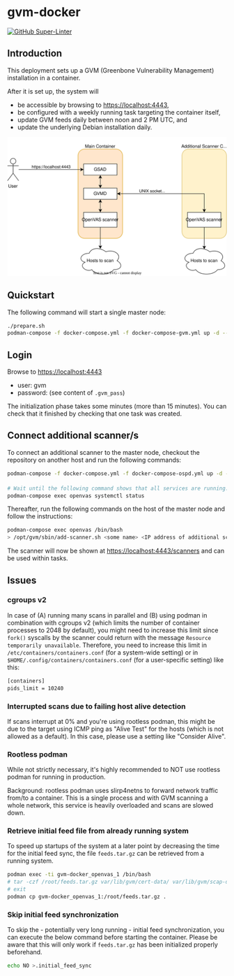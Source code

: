 # gvm-docker

[![GitHub Super-Linter](https://github.com/tropicalwave/gvm-docker/workflows/Lint%20Code%20Base/badge.svg)](https://github.com/marketplace/actions/super-linter)

## Introduction

This deployment sets up a GVM (Greenbone Vulnerability Management)
installation in a container.

After it is set up, the system will

* be accessible by browsing to <https://localhost:4443>,
* be configured with a weekly running task targeting the container itself,
* update GVM feeds daily between noon and 2 PM UTC, and
* update the underlying Debian installation daily.

![Architecture](/images/architecture.svg)

## Quickstart

The following command will start a single master node:
```bash
./prepare.sh
podman-compose -f docker-compose.yml -f docker-compose-gvm.yml up -d --build
```

## Login

Browse to <https://localhost:4443>

* user: gvm
* password: (see content of `.gvm_pass`)

The initialization phase takes some minutes (more than 15 minutes).
You can check that it finished by checking that one task was created.

## Connect additional scanner/s

To connect an additional scanner to the master node, checkout the
repository on another host and run the following commands:
```bash
podman-compose -f docker-compose.yml -f docker-compose-ospd.yml up -d --build

# Wait until the following command shows that all services are running.
podman-compose exec openvas systemctl status
```

Thereafter, run the following commands on the host of the master node
and follow the instructions:
```bash
podman-compose exec openvas /bin/bash
> /opt/gvm/sbin/add-scanner.sh <some name> <IP address of additional scanner>
```

The scanner will now be shown at <https://localhost:4443/scanners> and
can be used within tasks.

## Issues

### cgroups v2

In case of (A) running many scans in parallel and (B) using podman in
combination with cgroups v2 (which limits the number of container processes
to 2048 by default), you might need to increase this limit since `fork()`
syscalls by the scanner could return with the message
`Resource temporarily unavailable`. Therefore, you need to increase this
limit in `/etc/containers/containers.conf` (for a system-wide setting) or
in `$HOME/.config/containers/containers.conf` (for a user-specific setting)
like this:

```bash
[containers]
pids_limit = 10240
```

### Interrupted scans due to failing host alive detection

If scans interrupt at 0% and you're using rootless podman, this might
be due to the target using ICMP ping as "Alive Test" for the hosts (which
is not allowed as a default). In this case, please use a setting like
"Consider Alive".

### Rootless podman

While not strictly necessary, it's highly recommended to NOT use rootless
podman for running in production.

Background: rootless podman uses slirp4netns to forward network
traffic from/to a container. This is a single process and with GVM scanning a
whole network, this service is heavily overloaded and scans are slowed down.

### Retrieve initial feed file from already running system

To speed up startups of the system at a later point by decreasing the
time for the initial feed sync, the file `feeds.tar.gz` can be retrieved
from a running system.

```bash
podman exec -ti gvm-docker_openvas_1 /bin/bash
# tar -czf /root/feeds.tar.gz var/lib/gvm/cert-data/ var/lib/gvm/scap-data/ var/lib/openvas/plugins/ var/lib/gvm/data-objects/gvmd/
# exit
podman cp gvm-docker_openvas_1:/root/feeds.tar.gz .
```

### Skip initial feed synchronization

To skip the - potentially very long running - initial feed synchronization,
you can execute the below command before starting the container. Please
be aware that this will only work if `feeds.tar.gz` has been initialized
properly beforehand.

```bash
echo NO >.initial_feed_sync
```
